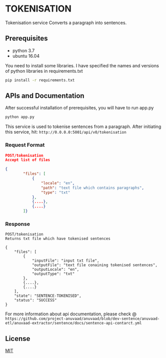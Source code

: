 # TOKENISATION

Tokenisation service Converts a paragraph into sentences.

## Prerequisites
- python 3.7
- ubuntu 16.04

You need to install some libraries. I have specified the names and versions of python libraries in requirements.txt
```bash
pip install -r requirements.txt
```
## APIs and Documentation
After successful installation of prerequisites, you will have to run app.py

```bash
python app.py
```
This service is used to tokenise sentences from a paragraph. After initiating this service,
hit: ```http://0.0.0.0:5001/api/v0/tokenisation```
### Request Format
```json
POST/tokenisation
Accept list of files

{
        "files": [
            {
                "locale": "en",
                "path": "text file which contains paragraphs",
                "type": "txt"
            },
            {....},
            {....}
        ]}
```
### Response
```
POST/tokenisation
Returns txt file which have tokenised sentences

{
    "files": [
        {
            "inputFile": "input txt file",
            "outputFile": "text file conaining tokenised sentences",
            "outputLocale": "en",
            "outputType": "txt"
        },
        {....},
        {....}
    ],
    "state": "SENTENCE-TOKENISED",
    "status": "SUCCESS"
}
```
For more information about api documentation, please check @ ```https://github.com/project-anuvaad/anuvaad/blob/dev-sentence/anuvaad-etl/anuvaad-extractor/sentence/docs/sentence-api-contarct.yml```
## License
[MIT](https://choosealicense.com/licenses/mit/)
